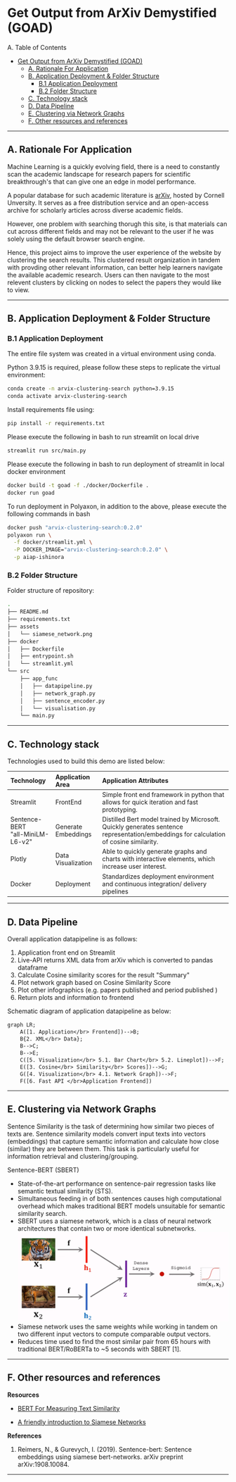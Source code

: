 # Get Output from ArXiv Demystified (GOAD)

A. Table of Contents
- [Get Output from ArXiv Demystified (GOAD)](#get-output-from-arxiv-demystified-goad)
  - [A. Rationale For Application](#a-rationale-for-application)
  - [B. Application Deployment \& Folder Structure](#b-application-deployment--folder-structure)
    - [B.1 Application  Deployment](#b1-application--deployment)
    - [B.2  Folder Structure](#b2--folder-structure)
  - [C. Technology stack](#c-technology-stack)
  - [D. Data Pipeline](#d-data-pipeline)
  - [E. Clustering via Network Graphs](#e-clustering-via-network-graphs)
  - [F. Other resources and references](#f-other-resources-and-references)
---
## A. Rationale For Application

Machine Learning is a quickly evolving field, there is a need to constantly scan the academic landscape for research papers for scientific breakthrough's that can give one an edge in model performance.

A popular database for such academic literature is [arXiv](https://arxiv.org/), hosted by Cornell Unversity. It serves as a free distribution service and an open-access archive for scholarly articles across diverse academic fields.

However, one problem with searching thorugh this site, is that materials can cut across different fields and may not be relevant to the user if he was solely using the default browser search engine.

Hence, this project aims to improve the user experience of the website by clustering the search results. This clustered result organization in tandem with provding other relevant information, can better help learners navigate the available academic research. Users can then navigate to the most relevent clusters by clicking on nodes to select the papers they would like to view.

---
## B. Application Deployment & Folder Structure 

### B.1 Application  Deployment

The entire file system was created in a virtual environment using conda.

Python 3.9.15 is required, please follow these steps to replicate the virtual environment: 

```bash
conda create -n arvix-clustering-search python=3.9.15
conda activate arvix-clustering-search
```
Install requirements file using:

```bash
pip install -r requirements.txt
```

Please execute the following in bash to run streamlit on local drive
```bash
streamlit run src/main.py
```

Please execute the following in bash to run deployment of streamlit in local docker environment
```bash
docker build -t goad -f ./docker/Dockerfile .
docker run goad
```

To run deployment in Polyaxon, in addition to the above, please execute the following commands in bash 

```bash
docker push "arvix-clustering-search:0.2.0"
polyaxon run \
  -f docker/streamlit.yml \
  -P DOCKER_IMAGE="arvix-clustering-search:0.2.0" \
  -p aiap-ishinora
```

### B.2  Folder Structure

Folder structure of repository:

```bash
.
├── README.md
├── requirements.txt
├── assets
│   └── siamese_network.png
├── docker
│   ├── Dockerfile
│   ├── entrypoint.sh
│   └── streamlit.yml
└── src
    ├── app_func
    │   ├── datapipeline.py
    │   ├── network_graph.py
    │   ├── sentence_encoder.py
    │   └── visualisation.py
    └── main.py
```

---
## C. Technology stack

Technologies used to build this demo are listed below:

| Technology | Application Area | Application Attributes |
|:---|:---|:---|
| Streamlit  | FrontEnd | Simple front end framework in python that allows for quick iteration and fast prototyping.|
| Sentence-BERT</br> "all-MiniLM-L6-v2" | Generate Embeddings | Distilled Bert model trained by Microsoft. Quickly generates sentence representation/embeddings for calculation of cosine similarity. |
| Plotly | Data Visualization | Able to quickly generate graphs and charts with interactive elements, which increase user interest. |
| Docker | Deployment | Standardizes deployment environment and continuous integration/ delivery pipelines |

---
## D. Data Pipeline

Overall application datapipeline is as follows:

1. Application front end on Streamlit
2. Live-API returns XML data from arXiv which is converted to pandas dataframe
3. Calculate Cosine similarity scores for the result "Summary"
4. Plot network graph based on Cosine Similarity Score
5. Plot other infographics (e.g. papers published and period published )
6. Return plots and information to frontend

Schematic diagram of application datapipeline as below:
```mermaid
graph LR;
    A([1. Application</br> Frontend])-->B;
    B{2. XML</br> Data};
    B-->C;
    B-->E;
    C([5. Visualization</br> 5.1. Bar Chart</br> 5.2. Lineplot])-->F;
    E([3. Cosine</br> Similarity</br> Scores])-->G;
    G([4. Visualization</br> 4.1. Network Graph])-->F;
    F([6. Fast API </br>Application Frontend])
```
---
## E. Clustering via Network Graphs 

Sentence Similarity is the task of determining how similar two pieces of texts are. Sentence similarity models convert input texts into vectors (embeddings) that capture semantic information and calculate how close (similar) they are between them. This task is particularly useful for information retrieval and clustering/grouping.

Sentence-BERT (SBERT)

- State-of-the-art performance on sentence-pair regression tasks like semantic textual similarity (STS).
- Simultaneous feeding in of both sentences causes high computational overhead which makes traditional BERT models unsuitable for semantic similarity search.
- SBERT uses a siamese network, which is a class of neural network architectures that contain two or more identical subnetworks.
![](./assets/siamese_network.png)
- Siamese network uses the same weights while working in tandem on two different input vectors to compute comparable output vectors.
- Reduces time used to find the most similar pair from 65 hours with traditional BERT/RoBERTa to ~5 seconds with SBERT [1].

---

## F. Other resources and references

**Resources**

- [BERT For Measuring Text Similarity](https://towardsdatascience.com/bert-for-measuring-text-similarity-eec91c6bf9e1)

 - [A friendly introduction to Siamese Networks](https://towardsdatascience.com/a-friendly-introduction-to-siamese-networks-85ab17522942)

**References**
1. Reimers, N., & Gurevych, I. (2019). Sentence-bert: Sentence embeddings using siamese bert-networks. arXiv preprint arXiv:1908.10084.
---